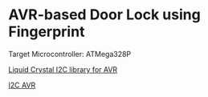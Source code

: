 # AVR-based Door Lock using Fingerprint

Target Microcontroller: ATMega328P

[Liquid Crystal I2C library for AVR](https://github.com/denisgoriachev/liquid_crystal_i2c_avr)

[I2C AVR](https://github.com/denisgoriachev/i2c_avr)
